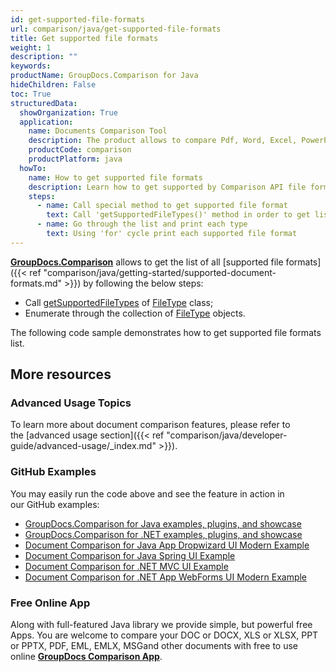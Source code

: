 ```yaml
---
id: get-supported-file-formats
url: comparison/java/get-supported-file-formats
title: Get supported file formats
weight: 1
description: ""
keywords:
productName: GroupDocs.Comparison for Java
hideChildren: False
toc: True
structuredData:
  showOrganization: True
  application:
    name: Documents Comparison Tool
    description: The product allows to compare Pdf, Word, Excel, PowerPoint, AutoCad, Image, Code and much more file formats. Comparison API also supports accepting or rejecting changes, extracting document information and generating comparison report
    productCode: comparison
    productPlatform: java
  howTo:
    name: How to get supported file formats
    description: Learn how to get supported by Comparison API file formats
    steps:
      - name: Call special method to get supported file format
        text: Call 'getSupportedFileTypes()' method in order to get list of file formats
      - name: Go through the list and print each type
        text: Using 'for' cycle print each supported file format
---
```


**[GroupDocs.Comparison](https://products.groupdocs.com/comparison/java)** allows to get the list of all [supported file formats]({{< ref "comparison/java/getting-started/supported-document-formats.md" >}}) by following the below steps:

- Call [getSupportedFileTypes](<https://reference.groupdocs.com/comparison/java/com.groupdocs.comparison.result/FileType#getSupportedFileTypes()>) of [FileType](https://reference.groupdocs.com/comparison/java/com.groupdocs.comparison.result/FileType) class;
- Enumerate through the collection of [FileType](https://reference.groupdocs.com/comparison/java/com.groupdocs.comparison.result/FileType) objects.

The following code sample demonstrates how to get supported file formats list.

<script src="https://gist.github.com/groupdocs-comparison-gists/bfd324e74c6d9c58a6dcbb4833fb834e.js"></script>

## More resources

### Advanced Usage Topics

To learn more about document comparison features, please refer to the [advanced usage section]({{< ref "comparison/java/developer-guide/advanced-usage/_index.md" >}}).

### GitHub Examples

You may easily run the code above and see the feature in action in our GitHub examples:

- [GroupDocs.Comparison for Java examples, plugins, and showcase](https://github.com/groupdocs-comparison/GroupDocs.Comparison-for-Java)
- [GroupDocs.Comparison for .NET examples, plugins, and showcase](https://github.com/groupdocs-comparison/GroupDocs.Comparison-for-.NET)
- [Document Comparison for Java App Dropwizard UI Modern Example](https://github.com/groupdocs-comparison/GroupDocs.Comparison-for-Java-Dropwizard)
- [Document Comparison for Java Spring UI Example](https://github.com/groupdocs-comparison/GroupDocs.Comparison-for-Java-Spring)
- [Document Comparison for .NET MVC UI Example](https://github.com/groupdocs-comparison/GroupDocs.Comparison-for-.NET-MVC)
- [Document Comparison for .NET App WebForms UI Modern Example](https://github.com/groupdocs-comparison/GroupDocs.Comparison-for-.NET-WebForms)

### Free Online App

Along with full-featured Java library we provide simple, but powerful free Apps.
You are welcome to compare your DOC or DOCX, XLS or XLSX, PPT or PPTX, PDF, EML, EMLX, MSGand other documents with free to use online **[GroupDocs Comparison App](https://products.groupdocs.app/comparison)**.
